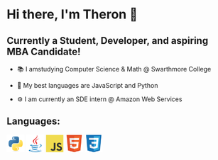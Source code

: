 # Hi there, I'm Theron 👋

## Currently a Student, Developer, and aspiring MBA Candidate!

- 📚 I amstudying Computer Science & Math @ Swarthmore College

- 🔭 My best languages are JavaScript and Python

- ⚙️ I am currently an SDE intern @ Amazon Web Services


## Languages:
<p align="left">
  <img alt="Python" width="40" src="https://raw.githubusercontent.com/devicons/devicon/0d6c64dbbf311879f7d563bfc3ccf559f9ed111c/icons/python/python-original.svg">
  <img alt="Java" width="40" src="https://raw.githubusercontent.com/devicons/devicon/0d6c64dbbf311879f7d563bfc3ccf559f9ed111c/icons/java/java-original.svg">
  <img alt="JavaScript" width="40" src="https://raw.githubusercontent.com/devicons/devicon/master/icons/javascript/javascript-original.svg">
  <img alt="HTML5" width="40" src="https://raw.githubusercontent.com/devicons/devicon/master/icons/html5/html5-original.svg">
  <img alt="CSS3" width="40" src="https://raw.githubusercontent.com/devicons/devicon/master/icons/css3/css3-original.svg">
 </p>

<!-- ## Connect with me:
[<img align="left" alt="Email" width="40px" src="https://cdn.jsdelivr.net/npm/simple-icons@3.4.1/icons/gmail.svg">][email]
[<img align="left" alt="LinkedIn" width="40px" src="https://cdn.jsdelivr.net/npm/simple-icons@v3/icons/linkedin.svg">][linkedin]

[swarthmore]: https://www.swarthmore.edu

[email]: mailto:tmansil1@swarthmore.edu 
[linkedin]: https://www.linkedin.com/in/theron-imanol-mansilla-b47a95175/

 -->
